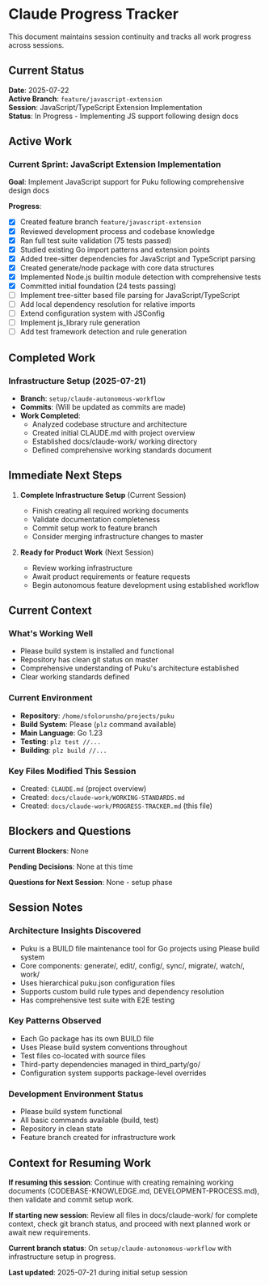 # Claude Progress Tracker

This document maintains session continuity and tracks all work progress across sessions.

## Current Status

**Date**: 2025-07-22  
**Active Branch**: `feature/javascript-extension`  
**Session**: JavaScript/TypeScript Extension Implementation  
**Status**: In Progress - Implementing JS support following design docs

## Active Work

### Current Sprint: JavaScript Extension Implementation
**Goal**: Implement JavaScript support for Puku following comprehensive design docs

**Progress**:
- [x] Created feature branch `feature/javascript-extension`
- [x] Reviewed development process and codebase knowledge
- [x] Ran full test suite validation (75 tests passed)
- [x] Studied existing Go import patterns and extension points
- [x] Added tree-sitter dependencies for JavaScript and TypeScript parsing
- [x] Created generate/node package with core data structures
- [x] Implemented Node.js builtin module detection with comprehensive tests
- [x] Committed initial foundation (24 tests passing)
- [ ] Implement tree-sitter based file parsing for JavaScript/TypeScript
- [ ] Add local dependency resolution for relative imports
- [ ] Extend configuration system with JSConfig
- [ ] Implement js_library rule generation
- [ ] Add test framework detection and rule generation

## Completed Work

### Infrastructure Setup (2025-07-21)
- **Branch**: `setup/claude-autonomous-workflow`
- **Commits**: (Will be updated as commits are made)
- **Work Completed**:
  - Analyzed codebase structure and architecture
  - Created initial CLAUDE.md with project overview
  - Established docs/claude-work/ working directory
  - Defined comprehensive working standards document

## Immediate Next Steps

1. **Complete Infrastructure Setup** (Current Session)
   - Finish creating all required working documents
   - Validate documentation completeness 
   - Commit setup work to feature branch
   - Consider merging infrastructure changes to master

2. **Ready for Product Work** (Next Session)
   - Review working infrastructure
   - Await product requirements or feature requests
   - Begin autonomous feature development using established workflow

## Current Context

### What's Working Well
- Please build system is installed and functional
- Repository has clean git status on master
- Comprehensive understanding of Puku's architecture established
- Clear working standards defined

### Current Environment
- **Repository**: `/home/sfolorunsho/projects/puku`
- **Build System**: Please (`plz` command available)
- **Main Language**: Go 1.23
- **Testing**: `plz test //...`
- **Building**: `plz build //...`

### Key Files Modified This Session
- Created: `CLAUDE.md` (project overview)
- Created: `docs/claude-work/WORKING-STANDARDS.md`
- Created: `docs/claude-work/PROGRESS-TRACKER.md` (this file)

## Blockers and Questions

**Current Blockers**: None

**Pending Decisions**: None at this time

**Questions for Next Session**: None - setup phase

## Session Notes

### Architecture Insights Discovered
- Puku is a BUILD file maintenance tool for Go projects using Please build system
- Core components: generate/, edit/, config/, sync/, migrate/, watch/, work/
- Uses hierarchical puku.json configuration files
- Supports custom build rule types and dependency resolution
- Has comprehensive test suite with E2E testing

### Key Patterns Observed
- Each Go package has its own BUILD file
- Uses Please build system conventions throughout
- Test files co-located with source files
- Third-party dependencies managed in third_party/go/
- Configuration system supports package-level overrides

### Development Environment Status
- Please build system functional
- All basic commands available (build, test)
- Repository in clean state
- Feature branch created for infrastructure work

## Context for Resuming Work

**If resuming this session**: Continue with creating remaining working documents (CODEBASE-KNOWLEDGE.md, DEVELOPMENT-PROCESS.md), then validate and commit setup work.

**If starting new session**: Review all files in docs/claude-work/ for complete context, check git branch status, and proceed with next planned work or await new requirements.

**Current branch status**: On `setup/claude-autonomous-workflow` with infrastructure setup in progress.

**Last updated**: 2025-07-21 during initial setup session